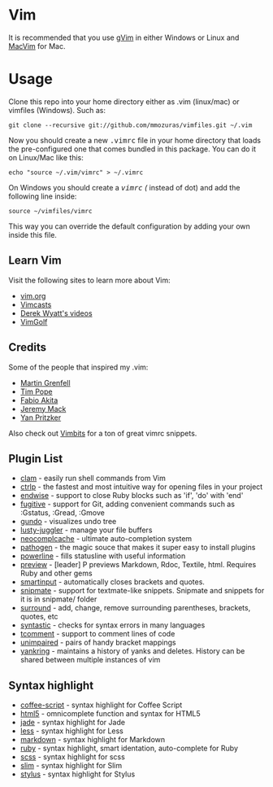 # Vim

It is recommended that you use [gVim](http://www.vim.org/download.php#pc) in either Windows or Linux and [MacVim](https://github.com/b4winckler/macvim/downloads) for Mac.

# Usage

Clone this repo into your home directory either as .vim (linux/mac) or
vimfiles (Windows). Such as:

    git clone --recursive git://github.com/mmozuras/vimfiles.git ~/.vim

Now you should create a new <tt>.vimrc</tt> file in your home directory that
loads the pre-configured one that comes bundled in this package. You can do it
on Linux/Mac like this:

    echo "source ~/.vim/vimrc" > ~/.vimrc

On Windows you should create a <tt>_vimrc</tt> (_ instead of dot) and add
the following line inside:

    source ~/vimfiles/vimrc

This way you can override the default configuration by adding your own inside
this file.

## Learn Vim

Visit the following sites to learn more about Vim:

* [vim.org](http://www.vim.org/)
* [Vimcasts](http://vimcasts.org)
* [Derek Wyatt's videos](http://www.derekwyatt.org/vim/vim-tutorial-videos/)
* [VimGolf](http://vimgolf.com/)

## Credits

Some of the people that inspired my .vim:

* [Martin Grenfell](https://github.com/scrooloose)
* [Tim Pope](https://github.com/tpope)
* [Fabio Akita](https://github.com/akitaonrails)
* [Jeremy Mack](https://github.com/mutewinter)
* [Yan Pritzker](https://github.com/skwp)

Also check out [Vimbits](http://vimbits.com) for a ton of great vimrc snippets.

## Plugin List

* [clam](https://github.com/sjl/clam.vim) - easily run shell commands from Vim
* [ctrlp](https://github.com/kien/ctrlp.vim) - the fastest and most intuitive way for opening files in your project
* [endwise](http://www.vim.org/scripts/script.php?script_id=2386) - support to close Ruby blocks such as 'if', 'do' with 'end'
* [fugitive](http://www.vim.org/scripts/script.php?script_id=2975) - support for Git, adding convenient commands such as :Gstatus, :Gread, :Gmove
* [gundo](http://www.vim.org/scripts/script.php?script_id=3304) - visualizes undo tree
* [lusty-juggler](http://www.vim.org/scripts/script.php?script_id=2050) - manage your file buffers
* [neocomplcache](neocomplcach://github.com/Shougo/neocomplcachec) - ultimate auto-completion system
* [pathogen](http://www.vim.org/scripts/script.php?script_id=2332) - the magic souce that makes it super easy to install plugins
* [powerline](http://https://github.com/Lokaltog/vim-powerline) - fills statusline with useful information
* [preview](http://www.vim.org/scripts/script.php?script_id=3344) - [leader] P previews Markdown, Rdoc, Textile, html. Requires Ruby and other gems
* [smartinput](https://github.com/kana/vim-smartinput) - automatically closes brackets and quotes.
* [snipmate](https://github.com/akitaonrails/snipmate.vim) - support for textmate-like snippets. Snipmate and snippets for it is in snipmate/ folder
* [surround](http://www.vim.org/scripts/script.php?script_id=1697) - add, change, remove surrounding parentheses, brackets, quotes, etc
* [syntastic](http://www.vim.org/scripts/script.php?script_id=2736) - checks for syntax errors in many languages
* [tcomment](https://github.com/tomtom/tcomment_vim) - support to comment lines of code
* [unimpaired](https://github.com/tpope/vim-unimpaired) - pairs of handy bracket mappings
* [yankring](http://www.vim.org/scripts/script.php?script_id=1234) - maintains a history of yanks and deletes. History can be shared between multiple instances of vim

## Syntax highlight

* [coffee-script](https://github.com/kchmck/vim-coffee-script) - syntax highlight for Coffee Script
* [html5](https://github.com/othree/html5.vim) - omnicomplete function and syntax for HTML5
* [jade](https://github.com/digitaltoad/vim-jade) - syntax highlight for Jade
* [less](https://github.com/groenewege/vim-less) - syntax highlight for Less
* [markdown](http://www.vim.org/scripts/script.php?script_id=1242) - syntax highlight for Markdown
* [ruby](https://github.com/vim-ruby/vim-ruby/wiki) - syntax highlight, smart identation, auto-complete for Ruby
* [scss](https://github.com/cakebaker/scss-syntax.vim) - syntax highlight for scss
* [slim](https://github.com/bbommarito/vim-slim) - syntax highlight for Slim
* [stylus](https://github.com/wavded/vim-stylus) - syntax highlight for Stylus
